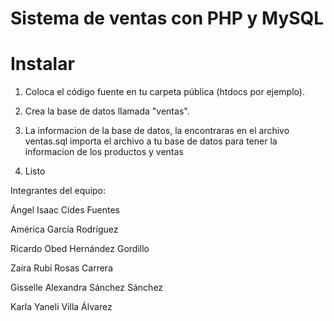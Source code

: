 
# Sistema de ventas con PHP y MySQL 





  

# Instalar

  

1. Coloca el código fuente en tu carpeta pública (htdocs por ejemplo).

2. Crea la base de datos llamada "ventas".

3. La informacion de la base de datos, la encontraras en el archivo ventas.sql importa el archivo a tu base de datos para tener la informacion de los productos y ventas

4. Listo

Integrantes del equipo:

  Ángel Isaac Cides Fuentes

  América García Rodríguez

  Ricardo Obed Hernández Gordillo

  Zaira Rubí Rosas Carrera

  Gisselle Alexandra Sánchez Sánchez

  Karla Yaneli Villa Álvarez

